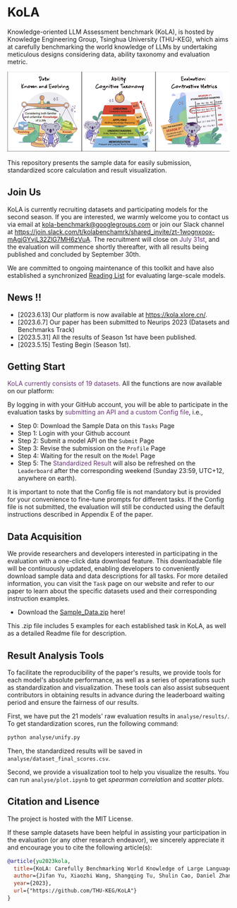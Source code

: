 # KoLA
Knowledge-oriented LLM Assessment benchmark (KoLA), is hosted by Knowledge Engineering Group, Tsinghua University (THU-KEG), which aims at carefully benchmarking the world knowledge of LLMs by undertaking meticulous designs considering data, ability taxonomy and evaluation metric.

![kola](./kola.png)

This repository presents the sample data for easily submission, standardized score calculation and result visualization.

## Join Us

KoLA is currently recruiting datasets and participating models for the second season. If you are interested, we warmly welcome you to contact us via email at [kola-benchmark@googlegroups.com](mailto:kola-benchmark@googlegroups.com) or join our Slack channel at https://join.slack.com/t/kolabenchamrk/shared_invite/zt-1wognxoox-mAgjGYvjL32ZlG7MH6zVuA. The recruitment will close on <font color =#6a3378>July 31st</font>, and the evaluation will commence shortly thereafter, with all results being published and concluded by September 30th.

We are committed to ongoing maintenance of this toolkit and have also established a synchronized [Reading List](https://github.com/THU-KEG/EvaluationPapers4ChatGPT) for evaluating large-scale models. 

## News !!

* [2023.6.13] Our platform is now available at https://kola.xlore.cn/.
* [2023.6.7] Our paper has been submitted to Neurips 2023 (Datasets and Benchmarks Track)
* [2023.5.31] All the results of Season 1st have been published.
* [2023.5.15] Testing Begin (Season 1st).

## Getting Start

<font color =#6a3378>KoLA currently consists of 19 datasets.</font>  All the functions are now available on our platform:

By logging in with your GitHub account, you will be able to participate in the evaluation tasks by <font color =#6a3378>submitting an API and a custom Config file</font>, i.e.,

* Step 0: Download the Sample Data on this `Tasks` Page
* Step 1: Login with your Github account
* Step 2: Submit a model API on the `Submit` Page
* Step 3: Revise the submission on the `Profile` Page
* Step 4: Waiting for the result on the `Model` Page 
* Step 5: The <font color =#6a3378>Standardized Result</font> will also be refreshed on the `Leaderboard` after the corresponding weekend (Sunday 23:59, UTC+12, anywhere on earth).

It is important to note that the Config file is not mandatory but is provided for your convenience to fine-tune prompts for different tasks. If the Config file is not submitted, the evaluation will still be conducted using the default instructions described in Appendix E of the paper. 

## Data Acquisition

We provide researchers and developers interested in participating in the evaluation with a one-click data download feature. This downloadable file will be continuously updated, enabling developers to conveniently download sample data and data descriptions for all tasks. For more detailed information, you can visit the `Task` page on our website and refer to our paper to learn about the specific datasets used and their corresponding instruction examples.

* Download the [Sample_Data.zip](https://cloud.tsinghua.edu.cn/f/03f03c547fc14ce7a785/?dl=1) here!

This .zip file includes 5 examples for each established task in KoLA, as well as a detailed Readme file for description.

## Result Analysis Tools

To facilitate the reproducibility of the paper's results, we provide tools for each model's absolute performance, as well as a series of operations such as standardization and visualization. These tools can also assist subsequent contributors in obtaining results in advance during the leaderboard waiting period and ensure the fairness of our results.

First, we have put the 21 models' raw evaluation results in `analyse/results/`. 
To get standardization scores, run the following command:

```bash
python analyse/unify.py
```

Then, the standardized results will be saved in `analyse/dataset_final_scores.csv`.

Second, we provide a visualization tool to help you visualize the results. You can run `analyse/plot.ipynb` to get *spearman correlation* and *scatter plots*.


## Citation and Lisence

The project is hosted with the MIT License.

If these sample datasets have been helpful in assisting your participation in the evaluation (or any other research endeavor), we sincerely appreciate it and encourage you to cite the following article(s):

```bibtex
@article{yu2023kola,
  title={KoLA: Carefully Benchmarking World Knowledge of Large Language Models},
  author={Jifan Yu, Xiaozhi Wang, Shangqing Tu, Shulin Cao, Daniel Zhang-Li, Xin Lv, Hao Peng, Zijun Yao, Xiaohan Zhang, Hanming Li, Chunyang Li, Zheyuan Zhang, Yushi Bai, Yantao Liu, Amy Xin, Nianyi Lin, Kaifeng Yun, Linlu Gong, Jianhui Chen, Zhili Wu, Yunjia Qi, Weikai Li, Yong Guan, Kaisheng Zeng, Ji Qi, Hailong Jin, Jinxin Liu, Yu Gu, Yuan Yao, Ning Ding, Lei Hou, Zhiyuan Liu, Bin Xu, Jie Tang, Juanzi Li},
  year={2023},
  url={"https://github.com/THU-KEG/KoLA"}
}
 ```
